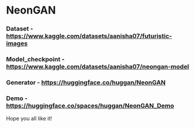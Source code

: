 # NeonGAN


### Dataset - https://www.kaggle.com/datasets/aanisha07/futuristic-images
### Model_checkpoint - https://www.kaggle.com/datasets/aanisha07/neongan-model
### Generator - https://huggingface.co/huggan/NeonGAN
### Demo - https://huggingface.co/spaces/huggan/NeonGAN_Demo

Hope you all like it!
